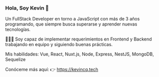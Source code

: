 ### Hola, Soy Kevin 👋

Un FullStack Developer en torno a JavaScript con más de 3 años programando, que siempre busca superarse y aprender nuevas tecnologías.

👩🏼‍💻 Soy capaz de implementar requerimientos en Frontend y Backend trabajando en equipo y siguiendo buenas prácticas.

Mis habilidades: Vue, React, Nuxt.js, Node, Express, NestJS, MongoDB, Sequelize

Conóceme más aquí:  👉 https://kevincq.tech
